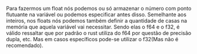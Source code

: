 Para fazermos um float nós podemos ou só armazenar o número com ponto flutuante na variável ou podemos especificar antes disso. Semelhante aos inteiros, nos floats nós podemos também definir a quantidade de casas na memória que aquela variável vai necessitar. Sendo elas o f64 e o f32, é válido ressaltar que por padrão o rust utiliza do f64 por questão de precisão dupla, etc. Mas em casos específicos pode-se utilizar o f32(Mas não é recomendado).